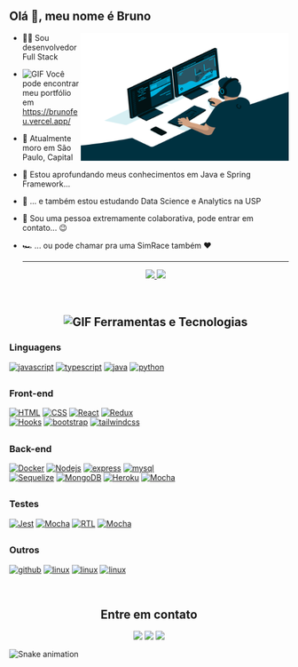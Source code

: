 ## Olá 👋, meu nome é Bruno



 <img align="right" alt="GIF" src="https://raw.githubusercontent.com/brunofeu/brunofeu/main/code.gif"  width="375px" height="230" />
 

- 👨‍💻 Sou desenvolvedor Full Stack 
- <img alt="GIF" src="https://media.giphy.com/media/eNAsjO55tPbgaor7ma/giphy.gif" width="17"/> Você pode encontrar meu portfólio em https://brunofeu.vercel.app/
- :house_with_garden:	Atualmente moro em São Paulo, Capital
- 🌱 Estou aprofundando meus conhecimentos em Java e Spring Framework...
- 🎲 ... e também estou estudando Data Science e Analytics na USP
- 👯 Sou uma pessoa extremamente colaborativa, pode entrar em contato... :wink:
- 🏎️ ... ou pode chamar pra uma SimRace também ❤️
  <br>

  ---

  <div align="center">
    <a href="https://github.com/brunofeu">
      <img  height="160em" src="https://github-readme-stats.vercel.app/api?username=brunofeu&show_icons=true&theme=nightowl&include_all_commits=true&count_private=true"/>
      <img  height="160em" src="https://github-readme-stats.vercel.app/api/top-langs/?username=brunofeu&layout=compact&langs_count=7&theme=nightowl"/>
    </a>
  </div>
  <br><br>

  <h2 align="center">
    <img
        alt="GIF"
        src="https://media.giphy.com/media/jSKBmKkvo2dPQQtsR1/giphy.gif"
        width="40"
      />
    Ferramentas e Tecnologias
  </h2>
  
### Linguagens

 <a href="https://devdocs.io/javascript/"><img alt="javascript" src="https://img.shields.io/badge/JavaScript-F7DF1E?style=for-the-badge&logo=javascript&logoColor=black"></a>
 <a href="https://www.typescriptlang.org/"><img alt="typescript" src="https://img.shields.io/badge/TypeScript-007ACC?style=for-the-badge&logo=typescript&logoColor=white"></a>
  <a href=""><img alt="java" src="https://img.shields.io/badge/java-%23ED8B00.svg?style=for-the-badge&logo=java&logoColor=white"></a>
   <a href=""><img alt="python" src="https://img.shields.io/badge/python-3670A0?style=for-the-badge&logo=python&logoColor=ffdd54"></a>
 ##
 
### Front-end
 
  <a href="https://devdocs.io/html/"><img alt="HTML" src="https://img.shields.io/badge/HTML5-E34F26?style=for-the-badge&logo=html5&logoColor=white"></a>
  <a href="https://devdocs.io/css/"><img alt="CSS" src="https://img.shields.io/badge/CSS3-1572B6?style=for-the-badge&logo=css3&logoColor=white"></a> 
  <a href="https://reactjs.org/"><img alt="React" src="https://img.shields.io/badge/React-20232A?style=for-the-badge&logo=react&logoColor=61DAFB"></a>
  <a href="https://redux.js.org/"><img alt="Redux" src="https://img.shields.io/badge/Redux-593D88?style=for-the-badge&logo=redux&logoColor=white"></a>
  <br>
  <a href="https://"><img alt="Hooks" src="https://img.shields.io/badge/-Hooks-%2320232a.svg?style=for-the-badge&logo=React&logoColor=%2361DAFB"></a>
  <a href="https://getbootstrap.com/"><img alt="bootstrap" src="https://img.shields.io/badge/Bootstrap-563D7C?style=for-the-badge&logo=bootstrap&logoColor=white"></a>
  <a href="https://tailwindcss.com/"><img alt="tailwindcss" src="https://img.shields.io/badge/Tailwind_CSS-38B2AC?style=for-the-badge&logo=tailwind-css&logoColor=white"></a>
  ##
  
### Back-end

  <a href="https://docs.docker.com/"><img alt="Docker" src="https://img.shields.io/badge/Docker-082135?style=for-the-badge&logo=Docker&logoColor=blue"></a>
  <a href="https://nodejs.org/en/docs/"><img alt="Nodejs" src="https://img.shields.io/badge/Node.js-43853D?style=for-the-badge&logo=node.js&logoColor=white"></a>
  <a href="https://expressjs.com/"><img alt="express" src="https://img.shields.io/badge/Express.js-404D59?style=for-the-badge"></a>
  <a href="https://dev.mysql.com/doc/"><img alt="mysql" src="https://img.shields.io/badge/MySQL-00000F?style=for-the-badge&logo=mysql&logoColor=white"></a>
  <br>
  <a href="https://sequelize.org/"><img alt="Sequelize" src="https://img.shields.io/badge/-Sequelize-eeeeee?style=for-the-badge&logo=sequelize&logoColor=00b1ea"></a>
  <a href="https://"><img alt="MongoDB" src="https://img.shields.io/badge/MongoDB-%234ea94b.svg?style=for-the-badge&logo=mongodb&logoColor=white"></a>
  <a href="https://"><img alt="Heroku" src="https://img.shields.io/badge/heroku-%23430098.svg?style=for-the-badge&logo=heroku&logoColor=white"></a>
  <a href="https://"><img alt="Mocha" src="https://img.shields.io/badge/JWT-black?style=for-the-badge&logo=JSON%20web%20tokens"></a>
  ##

### Testes

  <a href="https://jestjs.io/docs/next/getting-started"><img alt="Jest" src="https://img.shields.io/badge/-Jest-C21325?style=for-the-badge&logo=jest&logoColor=white"></a>
  <a href="https://mochajs.org/"><img alt="Mocha" src="https://img.shields.io/badge/Mocha-8a6343?style=for-the-badge&logo=mocha&logoColor=white"></a>
  <a href="https://"><img alt="RTL" src="https://img.shields.io/badge/-RTL-%2320232a.svg?style=for-the-badge&logo=react&logoColor=%2361DAFB"></a>
  <a href="https://"><img alt="Mocha" src="https://img.shields.io/badge/Chai-f7e9c8?style=for-the-badge&logo=mocha&logoColor=a84d45"></a>
  ##
  
### Outros

  <a href="https://docs.github.com/en"> <img alt="github" src="https://img.shields.io/badge/GitHub-100000?style=for-the-badge&logo=github&logoColor=white"></a> 
  <a href="https://"> <img alt="linux" src="https://img.shields.io/badge/Linux-FCC624?style=for-the-badge&logo=linux&logoColor=black"></a> 
  <a href="https://"> <img alt="linux" src="https://img.shields.io/badge/Insomnia-5849BE?style=for-the-badge&logo=insomnia&logoColor=black"></a>
  <a href="https://"> <img alt="linux" src="https://img.shields.io/badge/NPM-%23000000.svg?style=for-the-badge&logo=npm&logoColor=white"></a>
 
  
<br>

<h2 align="center"> Entre em contato </h2>
  
 <div align="center"> 
  <a href="https://www.linkedin.com/in/brunofeu" target="_blank"><img src="https://img.shields.io/badge/LinkedIn-0077B5?style=for-the-badge&logo=linkedin&logoColor=white" target="_blank"></a> 
  <a href="mailto:brunofeu89@gmail.com"><img src="https://img.shields.io/badge/Gmail-D14836?style=for-the-badge&logo=gmail&logoColor=white" target="_blank"></a>
  <a href="https://instagram.com/brunofeu" target="_blank"><img src="https://img.shields.io/badge/Instagram-E4405F?style=for-the-badge&logo=instagram&logoColor=white" target="_blank"></a>
 </div>
  
  
  
  
   
     
 
  ![Snake animation](https://github.com/brunofeu/brunofeu/blob/output/github-contribution-grid-snake.svg)
 



